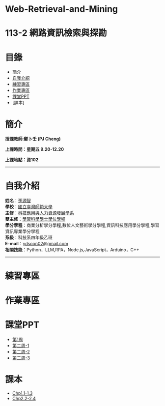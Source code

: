 # Web-Retrieval-and-Mining
# 113-2 網路資訊檢索與探勘
# 目錄
+ [簡介](https://github.com/yuancc12/Web-Retrieval-and-Mining/blob/main/README.md#%E7%B0%A1%E4%BB%8B)
+ [自我介紹](https://github.com/yuancc12/Web-Retrieval-and-Mining/blob/main/README.md#%E8%87%AA%E6%88%91%E4%BB%8B%E7%B4%B9)
+ [練習專區](https://github.com/yuancc12/Web-Retrieval-and-Mining/blob/main/README.md#%E7%B7%B4%E7%BF%92%E5%B0%88%E5%8D%80)
+ [作業專區](https://github.com/yuancc12/Web-Retrieval-and-Mining/blob/main/README.md#%E4%BD%9C%E6%A5%AD%E5%B0%88%E5%8D%80)
+ [課堂PPT](https://github.com/yuancc12/Web-Retrieval-and-Mining/blob/main/README.md#%E8%AA%B2%E5%A0%82ppt)
+ [課本]

# 簡介
**授課教師:鄭卜壬 (PJ Cheng)**

**上課時間：星期五 9.20-12.20**

**上課地點：資102**
***
# 自我介紹
**姓名**：[孫源智](https://yuancc12.github.io/web/mypages/)\
**學校**：[國立臺灣師範大學](https://www.ntnu.edu.tw/)\
**主修**：[科技應用與人力資源發展學系](https://www.tahrd.ntnu.edu.tw/)\
**雙主修**：[學習科學學士學位學程](https://www.upls.ntnu.edu.tw/)\
**學分學程**：商業分析學分學程,數位人文藝術學分學程,資訊科技應用學分學程,學習資訊專業學分學程\
**系級**：科技系四年級乙班\
**E-mail**：ydsoon02@gmail.com\
**相關技能**：Python，LLM,RPA，Node.js,JavaScript，Arduino，C++
***
# 練習專區
# 作業專區
# 課堂PPT
+ [第1周](https://www.csie.ntu.edu.tw/%7Epjcheng/course/wm2025/overview_2025.pdf)
+ [第二周-1](https://www.csie.ntu.edu.tw/~pjcheng/course/wm2025/introir_2025.pdf)
+ [第二周-2](https://www.csie.ntu.edu.tw/~pjcheng/course/wm2025/irsys_2025.pdf)
+ [第二周-3](https://www.csie.ntu.edu.tw/~pjcheng/course/wm2025/indexing_2025.pdf)
# 課本
+ [Chp1.1-1.3](https://nlp.stanford.edu/IR-book/pdf/01bool.pdf)
+ [Chp2.2-2.4](https://nlp.stanford.edu/IR-book/pdf/02voc.pdf)

